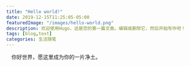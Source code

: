 ```yaml
---
title: "Hello world!"
date: 2019-12-15T11:25:05-05:00
featuredImage: "/images/hello-world.png"
description: 欢迎使用Hugo，这是您的第一篇文章。编辑或删除它，然后开始写作吧！
tags: [blog,text]
categories: 生活随笔
---
```



　你好世界，愿这里成为你的一片净土。

